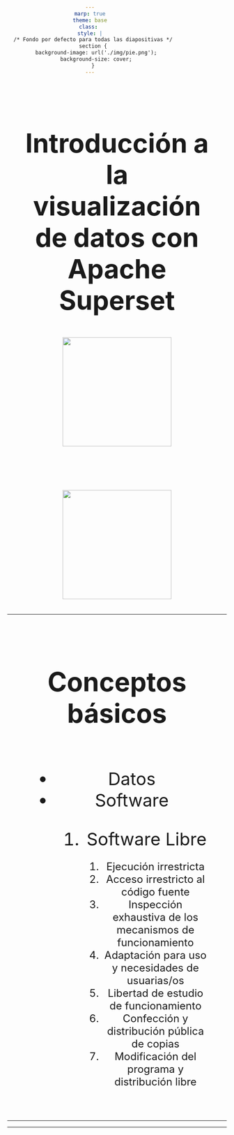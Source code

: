 ```yaml
---
marp: true
theme: base
class: 
style: |
  /* Fondo por defecto para todas las diapositivas */
  section {
    background-image: url('./img/pie.png');
    background-size: cover;
  }
---
```


<style scoped>
section {
    font-size: 35px;
    padding: 250px 45px;
    justify-content: center;
    text-align: center;
    background-image: url('./img/fondo.png');
    background-size: cover;
}

div{
    display: flex;
    text-align: center;
}

img{
    width: 250px;
}
</style>

<section>
   <h1>Introducción a la visualización de datos con Apache Superset</h1>
    <div style="justify-content: center; align-items: center; gap: 100px; flex-wrap: wrap; margin: 0 auto;">
        <div>
            <img src="./img/logo-infor.png"/><br/>
        </div>
        <div>
            <img src="./img/superset-logo.png"/><br/>
        </div>
    </div>
</section>

---


<style scoped>
section {
  font-size: 40px;
  padding: 20px 40px;
}
</style>
<section style="justify-content: center;">
   <h1>Conceptos básicos</h1>
    <div style="justify-content: center; align-items: center; gap: 150px; flex-wrap: wrap; margin: 0 auto;">
    <ul>
        <li data-marpit-fragment="1">Datos</li>
        <li data-marpit-fragment="2">Software</li>
        <ol>
            <li data-marpit-fragment="10">Software Libre</li>   
            <ol style="font-size: 1.5rem">
                <li data-marpit-fragment="3">Ejecución irrestricta</li>
                <li data-marpit-fragment="4">Acceso irrestricto al código fuente</li>
                <li data-marpit-fragment="5">Inspección exhaustiva de los mecanismos de funcionamiento</li>
                <li data-marpit-fragment="6">Adaptación para uso y necesidades de usuarias/os</li>
                <li data-marpit-fragment="7">Libertad de estudio de funcionamiento</li>
                <li data-marpit-fragment="8">Confección y distribución pública de copias</li>
                <li data-marpit-fragment="9">Modificación del programa y distribución libre</li>
            </ol>
        </ol>
    </ul>
</section>

---



---
